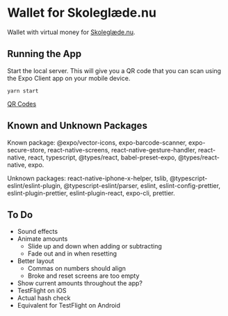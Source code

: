 # Wallet for Skoleglæde.nu

Wallet with virtual money for [Skoleglæde.nu](https://skoleglæde.nu/).

## Running the App

Start the local server. This will give you a QR code that you can scan using the Expo Client app on your mobile device.

    yarn start

[QR Codes](qr-codes.pdf)

## Known and Unknown Packages

Known package: @expo/vector-icons, expo-barcode-scanner, expo-secure-store, react-native-screens, react-native-gesture-handler, react-native, react, typescript, @types/react, babel-preset-expo, @types/react-native, expo.

Unknown packages: react-native-iphone-x-helper, tslib, @typescript-eslint/eslint-plugin, @typescript-eslint/parser, eslint, eslint-config-prettier, eslint-plugin-prettier, eslint-plugin-react, expo-cli, prettier.

## To Do

- Sound effects
- Animate amounts
  - Slide up and down when adding or subtracting
  - Fade out and in when resetting
- Better layout
  - Commas on numbers should align
  - Broke and reset screens are too empty
- Show current amounts throughout the app?
- TestFlight on iOS
- Actual hash check
- Equivalent for TestFlight on Android
